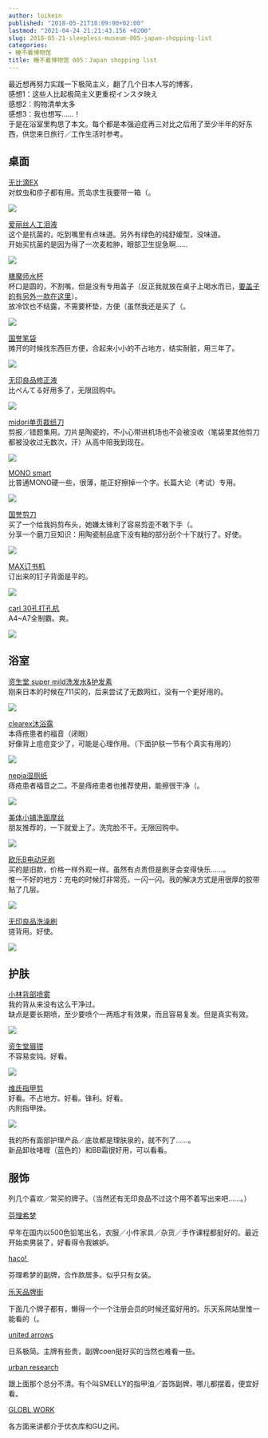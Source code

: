 ```yaml
---
author: loikein
published: "2018-05-21T18:09:00+02:00"
lastmod: "2021-04-24 21:21:43.156 +0200"
slug: 2018-05-21-sleepless-museum-005-japan-shopping-list
categories:
- 睡不着博物馆
title: 睡不着博物馆 005：Japan shopping list
---
```

最近想再努力实践一下极简主义，翻了几个日本人写的博客，  
感想1：这些人比起极简主义更重视インスタ映え  
感想2：购物清单太多  
感想3：我也想写……！  
于是在浴室里构思了本文。每个都是本强迫症再三对比之后用了至少半年的好东西，供您来日旅行／工作生活时参考。  

## 桌面

[无比滴EX](http://amzn.asia/8tIyzU1)  
对蚊虫和疹子都有用。荒岛求生我要带一箱（。  

[![](../images/thumbnails/2018-05-21-shui-bu-zhao-bo-wu-guan-005-japan-shopping-list-81vMaN7iypL._SL1500_.jpg)](../images/2018-05-21-shui-bu-zhao-bo-wu-guan-005-japan-shopping-list-81vMaN7iypL._SL1500_.jpg)


[爱丽丝人工泪液](http://amzn.asia/ceto5hr)  
这个是抗菌的，吃到嘴里有点味道。另外有绿色的纯舒缓型，没味道。  
开始买抗菌的是因为得了一次麦粒肿，眼部卫生捉急啊……  

[![](../images/thumbnails/2018-05-21-shui-bu-zhao-bo-wu-guan-005-japan-shopping-list-71DhixNC9OL._SL1130_.jpg)](../images/2018-05-21-shui-bu-zhao-bo-wu-guan-005-japan-shopping-list-71DhixNC9OL._SL1130_.jpg)


[膳魔师水杯](http://amzn.asia/7noLuT3)  
杯口是圆的，不割嘴，但是没有专用盖子（反正我就放在桌子上喝水而已，[要盖子的有另外一款在这里](http://amzn.asia/ajUcUdg)）。  
放冷饮也不结露，不需要杯垫，方便（虽然我还是买了（。  

[![](../images/thumbnails/2018-05-21-shui-bu-zhao-bo-wu-guan-005-japan-shopping-list-41wNksCkJ6L._SL1000_.jpg)](../images/2018-05-21-shui-bu-zhao-bo-wu-guan-005-japan-shopping-list-41wNksCkJ6L._SL1000_.jpg)


[国誉笔袋](http://amzn.asia/dtakixq)  
摊开的时候找东西巨方便，合起来小小的不占地方，结实耐脏，用三年了。  

[![](../images/thumbnails/2018-05-21-shui-bu-zhao-bo-wu-guan-005-japan-shopping-list-61YRPVTq8NL._SL1000_.jpg)](../images/2018-05-21-shui-bu-zhao-bo-wu-guan-005-japan-shopping-list-61YRPVTq8NL._SL1000_.jpg)


[无印良品修正液](https://www.muji.net/store/cmdty/detail/4547315138173)  
比ぺんてる好用多了，无限回购中。  

[![](../images/thumbnails/2018-05-21-shui-bu-zhao-bo-wu-guan-005-japan-shopping-list-4547315138173_1260.jpg)](../images/2018-05-21-shui-bu-zhao-bo-wu-guan-005-japan-shopping-list-4547315138173_1260.jpg)


[midori单页裁纸刀](http://amzn.asia/5E25v3p)  
剪报／错题集用。刀片是陶瓷的，不小心带进机场也不会被没收（笔袋里其他剪刀都被没收过无数次，汗）从高中陪我到现在。  

[![](../images/thumbnails/2018-05-21-shui-bu-zhao-bo-wu-guan-005-japan-shopping-list-51UAa48GqWL._SL1000_.jpg)](../images/2018-05-21-shui-bu-zhao-bo-wu-guan-005-japan-shopping-list-51UAa48GqWL._SL1000_.jpg)


[MONO smart](http://amzn.asia/aHgTHHE)  
比普通MONO硬一些，很薄，能正好擦掉一个字。长篇大论（考试）专用。  

[![](../images/thumbnails/2018-05-21-shui-bu-zhao-bo-wu-guan-005-japan-shopping-list-51ucShvbgPL._SL1000_.jpg)](../images/2018-05-21-shui-bu-zhao-bo-wu-guan-005-japan-shopping-list-51ucShvbgPL._SL1000_.jpg)


[国誉剪刀](http://amzn.asia/bUoJq9S)  
买了一个给我妈剪布头，她嫌太锋利了容易剪歪不敢下手（。  
分享一个磨刀豆知识：用陶瓷制品底下没有釉的部分刮个十下就行了。好使。  

[![](../images/thumbnails/2018-05-21-shui-bu-zhao-bo-wu-guan-005-japan-shopping-list-51elY6P9G4L._SL1000_.jpg)](../images/2018-05-21-shui-bu-zhao-bo-wu-guan-005-japan-shopping-list-51elY6P9G4L._SL1000_.jpg)


[MAX订书机](http://amzn.asia/12XFLjS)  
订出来的钉子背面是平的。  

[![](../images/thumbnails/2018-05-21-shui-bu-zhao-bo-wu-guan-005-japan-shopping-list-51mz3CGyRPL._SL1000_.jpg)](../images/2018-05-21-shui-bu-zhao-bo-wu-guan-005-japan-shopping-list-51mz3CGyRPL._SL1000_.jpg)


[carl 30孔打孔机](http://amzn.asia/9tFeXo3)  
A4~A7全制霸。爽。  

[![](../images/thumbnails/2018-05-21-shui-bu-zhao-bo-wu-guan-005-japan-shopping-list-51yNIRmrowL._SL1001_.jpg)](../images/2018-05-21-shui-bu-zhao-bo-wu-guan-005-japan-shopping-list-51yNIRmrowL._SL1001_.jpg)


## 浴室

[资生堂 super mild洗发水&护发素](http://amzn.asia/4La76h4)  
刚来日本的时候在711买的，后来尝试了无数网红，没有一个更好用的。  

[![](../images/thumbnails/2018-05-21-shui-bu-zhao-bo-wu-guan-005-japan-shopping-list-51%2Bo%2BipPi1L._SL800_.jpg)](../images/2018-05-21-shui-bu-zhao-bo-wu-guan-005-japan-shopping-list-51%2Bo%2BipPi1L._SL800_.jpg)


[clearex沐浴露](http://amzn.asia/9PmcLZP)  
本痔疮患者的福音（闭眼）  
好像背上痘痘变少了，可能是心理作用。（下面护肤一节有个真实有用的）  

[![](../images/thumbnails/2018-05-21-shui-bu-zhao-bo-wu-guan-005-japan-shopping-list-71fQZfz5moL._SL1500_.jpg)](../images/2018-05-21-shui-bu-zhao-bo-wu-guan-005-japan-shopping-list-71fQZfz5moL._SL1500_.jpg)


[nepia湿厕纸](http://amzn.asia/8C43bpt)  
痔疮患者福音之二。不是痔疮患者也推荐使用，能擦很干净（。  

[![](../images/thumbnails/2018-05-21-shui-bu-zhao-bo-wu-guan-005-japan-shopping-list-616rWsz6YWL._SL1200_.jpg)](../images/2018-05-21-shui-bu-zhao-bo-wu-guan-005-japan-shopping-list-616rWsz6YWL._SL1200_.jpg)


[美体小铺洗面摩丝](http://amzn.asia/aj0bD94)  
朋友推荐的，一下就爱上了。洗完脸不干。无限回购中。  

[![](../images/thumbnails/2018-05-21-shui-bu-zhao-bo-wu-guan-005-japan-shopping-list-418l70KdZnL.jpg)](../images/2018-05-21-shui-bu-zhao-bo-wu-guan-005-japan-shopping-list-418l70KdZnL.jpg)


[欧乐B电动牙刷](http://amzn.asia/9V0hq1H)  
买的是旧款，价格一样外观一样。虽然有点贵但是刷牙会变得快乐……。  
惟一不好的地方：充电的时候灯非常亮，一闪一闪。我的解决方式是用很厚的胶带贴了几层。  

[![](../images/thumbnails/2018-05-21-shui-bu-zhao-bo-wu-guan-005-japan-shopping-list-51xbNWoUI7L._SL1000_.jpg)](../images/2018-05-21-shui-bu-zhao-bo-wu-guan-005-japan-shopping-list-51xbNWoUI7L._SL1000_.jpg)


[无印良品洗澡刷](https://www.muji.net/store/cmdty/detail/4549337077560?searchno=12)  
搓背用。好使。  

[![](../images/thumbnails/2018-05-21-shui-bu-zhao-bo-wu-guan-005-japan-shopping-list-4549337077560_1260.jpg)](../images/2018-05-21-shui-bu-zhao-bo-wu-guan-005-japan-shopping-list-4549337077560_1260.jpg)

## 护肤

[小林背部喷雾](http://amzn.asia/f1o4bXK)  
我的背从来没有这么干净过。  
缺点是要长期喷，至少要喷个一两瓶才有效果，而且容易复发。但是真实有效。  

[![](../images/thumbnails/2018-05-21-shui-bu-zhao-bo-wu-guan-005-japan-shopping-list-81bM3WxVcxL._SL1500_.jpg)](../images/2018-05-21-shui-bu-zhao-bo-wu-guan-005-japan-shopping-list-81bM3WxVcxL._SL1500_.jpg)


[资生堂眉钳](http://amzn.asia/7n4C9Ig)  
不容易变钝。好看。  

[![](../images/thumbnails/2018-05-21-shui-bu-zhao-bo-wu-guan-005-japan-shopping-list-31a3FxnF0EL.jpg)](../images/2018-05-21-shui-bu-zhao-bo-wu-guan-005-japan-shopping-list-31a3FxnF0EL.jpg)


[维氏指甲剪](http://amzn.asia/bxobO2y)  
好看。不占地方。好看。锋利。好看。  
内附指甲挫。  

[![](../images/thumbnails/2018-05-21-shui-bu-zhao-bo-wu-guan-005-japan-shopping-list-41N2XmzlsoL.jpg)](../images/2018-05-21-shui-bu-zhao-bo-wu-guan-005-japan-shopping-list-41N2XmzlsoL.jpg)


我的所有面部护理产品／底妆都是理肤泉的，就不列了……。  
新品卸妆啫喱（蓝色的）和BB霜很好用，可以看看。  


## 服饰

列几个喜欢／常买的牌子。（当然还有无印良品不过这个用不着写出来吧……。）


[芬理希梦](https://www.felissimo.co.jp/)

早年在国内以500色铅笔出名，衣服／小件家具／杂货／手作课程都挺好的。最近开始卖男装了，好看得令我嫉妒。

  

[haco! ](https://www.haco.jp/)

芬理希梦的副牌，合作款居多。似乎只有女装。

  

[乐天品牌街](https://brandavenue.rakuten.co.jp/)

下面几个牌子都有，懒得一个一个注册会员的时候还蛮好用的。乐天系网站里惟一能看的（。

  

[united arrows](http://store.united-arrows.co.jp/)

日系极简。主牌有些贵，副牌coen挺好买的当然也难看一些。

  

[urban research](https://www.urban-research.jp/)

跟上面那个总分不清。有个叫SMELLY的指甲油／首饰副牌，哪儿都摆着，便宜好看。

  

[GLOBL WORK](http://www.dot-st.com/globalwork/)

各方面来讲都介于优衣库和GU之间。
